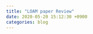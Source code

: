 ```yaml
---
title: "LOAM paper Review"
date: 2020-05-20 15:12:30 +0900
categories: blog
---
```

<script type="text/javascript"src="https://cdn.mathjax.org/mathjax/latest/MathJax.js?config=TeX-AMS_HTML" />

# Lidar Odometry And Mapping (LOAM) 
  
## Spinning Hokuyo를 이용한 SLAM을 개발하기 위한 Study

### 1. Notation




### 2. Feature Point Extraction

LiDAR Cloud $$P_{k}$$

